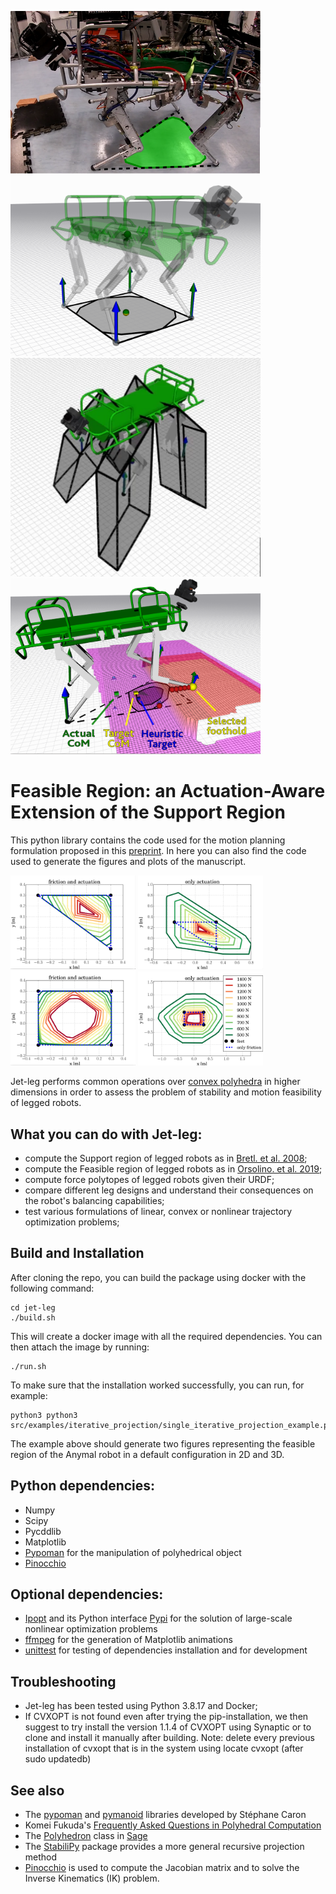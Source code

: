 <img src="https://github.com/orsoromeo/jet-leg/blob/master/figs/feasible_region.png" alt="hyqgreen" width="400"/>  <img src="https://github.com/orsoromeo/jet-leg/blob/master/figs/four_stance.png" alt="planning" width="400"/>
<img src="https://github.com/orsoromeo/jet-leg/blob/master/figs/force_polygons.png" alt="hyqgreen" width="400"/>  <img src="https://github.com/orsoromeo/jet-leg/blob/master/figs/foothold_planning.png" alt="planning" width="400"/>


# Feasible Region: an Actuation-Aware Extension of the Support Region
This python library contains the code used for the motion planning formulation proposed in this [preprint](https://arxiv.org/abs/1903.07999#). In here you can also find the code used to generate the figures and plots of the manuscript. 

<img src="https://github.com/orsoromeo/jet-leg/blob/master/figs/3contacts_F%26A.png" alt="hyqgreen" width="200"/>  <img src="https://github.com/orsoromeo/jet-leg/blob/master/figs/3contacts_onlyA.png" alt="planning" width="200"/>  <img src="https://github.com/orsoromeo/jet-leg/blob/master/figs/4contacts_F%26A.png" alt="hyqgreen" width="200"/>  <img src="https://github.com/orsoromeo/jet-leg/blob/master/figs/4contacts_onlyA.png" alt="planning" width="200"/>

Jet-leg performs common operations over [convex
polyhedra](https://en.wikipedia.org/wiki/Convex_polyhedron) in higher dimensions in order to assess the problem of stability and motion feasibility of legged robots.

## What you can do with Jet-leg:
- compute the Support region of legged robots as in [Bretl. et al. 2008](https://ieeexplore.ieee.org/abstract/document/4598894); 
- compute the Feasible region of legged robots as in [Orsolino. et al. 2019](https://arxiv.org/abs/1903.07999#);
- compute force polytopes of legged robots given their URDF;
- compare different leg designs and understand their consequences on the robot's balancing capabilities; 
- test various formulations of linear, convex or nonlinear trajectory optimization problems;


## Build and Installation
After cloning the repo, you can build the package using docker with the following command:
```
cd jet-leg
./build.sh
```
This will create a docker image with all the required dependencies. You can then attach the image by running:
```
./run.sh
```
To make sure that the installation worked successfully, you can run, for example:
```
python3 python3 src/examples/iterative_projection/single_iterative_projection_example.py
```
The example above should generate two figures representing the feasible region of the Anymal robot in a default configuration in 2D and 3D.

## Python dependencies:
- Numpy
- Scipy
- Pycddlib
- Matplotlib
- [Pypoman](https://github.com/stephane-caron/pypoman) for the manipulation of polyhedrical object
- [Pinocchio](https://github.com/stack-of-tasks/pinocchio) 

<!-- The above dependencies can be installed with the following commands:
```
sudo apt-get install cython libglpk-dev python python-dev python-pip python-scipy
CVXOPT_BUILD_GLPK=1 pip install cvxopt --user
pip install pycddlib --user
pip install pypoman
```
You can remove all ``--user`` arguments to install these Python modules system-wide. -->

## Optional dependencies:

- [Ipopt](https://projects.coin-or.org/Ipopt) and its Python interface [Pypi](https://pypi.org/project/ipopt/) for the solution of large-scale nonlinear optimization problems
- [ffmpeg](https://www.ffmpeg.org/) for the generation of Matplotlib animations
- [unittest](https://docs.python.org/3/library/unittest.html) for testing of dependencies installation and for development


<!--## Installation (no longer used)

Finally, clone this repository and run its setup script:
```
git clone git@gitlab.advr.iit.it:rorsolino/jet-leg.git
cd jet-leg
python setup.py build
python setup.py install --user
```
-->

<!-- ## Testing the library
After completing the installation navigate to the [examples](https://gitlab.advr.iit.it/rorsolino/jet-leg/tree/master/examples) folder:

- [single_iterative_projection_example.py](https://github.com/orsoromeo/jet-leg/blob/master/examples/iterative_projection/single_iterative_projection_example.py) can be used to see how to set up an iterative projection problem in order to compute the friction/actuation/feasible region;
- [check_stability_lp_example.py](https://github.com/orsoromeo/jet-leg/blob/master/examples/static_equilibrium_check/check_stability_lp_example.py) can be used to quickly check whether the given robot configuration is statically stable or not (without explicitly computing the feasible region);
- [plotIPstatistics.py](https://github.com/orsoromeo/jet-leg/blob/master/examples/figures_code/plotIPstatistics.py) can be used to generate some statistics about the computation time of the IP algorithm for random feet positions (see Fig. 6 of the [preprint](https://arxiv.org/abs/1903.07999#));
- [plotInstantaneousActuationRegionVariableMass.py](https://github.com/orsoromeo/jet-leg/blob/master/examples/figures_code/plotInstantaneousActuationRegionVariableMass.py) can be used to generate a plot that shows how the feasible regions can changes depending on the gravitational force acting on the robot's center of mass (see Fig. 8 of the [preprint](https://arxiv.org/abs/1903.07999#))  -->

## Troubleshooting

- Jet-leg has been tested using Python 3.8.17 and Docker;
- If CVXOPT is not found even after trying the pip-installation, we then suggest to try install the version 1.1.4 of CVXOPT using Synaptic or to clone and install it manually after building. Note: delete every previous installation of cvxopt that is in the system using locate cvxopt (after sudo updatedb)

## See also

- The [pypoman](https://github.com/stephane-caron/pypoman) and [pymanoid](https://github.com/stephane-caron/pymanoid) libraries developed by Stéphane Caron
- Komei Fukuda's [Frequently Asked Questions in Polyhedral Computation](http://www.cs.mcgill.ca/~fukuda/soft/polyfaq/polyfaq.html)
- The
  [Polyhedron](http://doc.sagemath.org/html/en/reference/discrete_geometry/sage/geometry/polyhedron/constructor.html) class in [Sage](http://www.sagemath.org/)
- The [StabiliPy](https://github.com/haudren/stabilipy) package provides a more
  general recursive projection method
- [Pinocchio](https://github.com/stack-of-tasks/pinocchio) is used to compute the Jacobian matrix and to solve the Inverse Kinematics (IK) problem.
